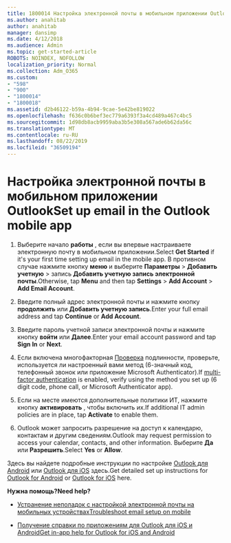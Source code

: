 ```yaml
---
title: 1800014 Настройка электронной почты в мобильном приложении Outlook
ms.author: anahitab
author: anahitab
manager: dansimp
ms.date: 4/12/2018
ms.audience: Admin
ms.topic: get-started-article
ROBOTS: NOINDEX, NOFOLLOW
localization_priority: Normal
ms.collection: Adm_O365
ms.custom:
- "598"
- "900"
- "1800014"
- "1800018"
ms.assetid: d2b46122-b59a-4b94-9cae-5e42be819022
ms.openlocfilehash: f636c0b6bef3ec779a6393f3a4cd489a467c4bc5
ms.sourcegitcommit: 1d98db8acb9959aba3b5e308a567ade6b62da56c
ms.translationtype: MT
ms.contentlocale: ru-RU
ms.lasthandoff: 08/22/2019
ms.locfileid: "36509194"
---
```

# <a name="set-up-email-in-the-outlook-mobile-app"></a><span data-ttu-id="e9a3f-102">Настройка электронной почты в мобильном приложении Outlook</span><span class="sxs-lookup"><span data-stu-id="e9a3f-102">Set up email in the Outlook mobile app</span></span>

1. <span data-ttu-id="e9a3f-103">Выберите начало **работы** , если вы впервые настраиваете электронную почту в мобильном приложении.</span><span class="sxs-lookup"><span data-stu-id="e9a3f-103">Select **Get Started** if it's your first time setting up email in the mobile app.</span></span> <span data-ttu-id="e9a3f-104">В противном случае нажмите кнопку **меню** и выберите **Параметры** \> **Добавить учетную** \> запись **Добавить учетную запись электронной почты**.</span><span class="sxs-lookup"><span data-stu-id="e9a3f-104">Otherwise, tap **Menu** and then tap **Settings** \> **Add Account** \> **Add Email Account**.</span></span>

2. <span data-ttu-id="e9a3f-105">Введите полный адрес электронной почты и нажмите кнопку **продолжить** или **Добавить учетную запись**.</span><span class="sxs-lookup"><span data-stu-id="e9a3f-105">Enter your full email address and tap **Continue** or **Add Account**.</span></span>

3. <span data-ttu-id="e9a3f-106">Введите пароль учетной записи электронной почты и нажмите кнопку **войти** или **Далее**.</span><span class="sxs-lookup"><span data-stu-id="e9a3f-106">Enter your email account password and tap **Sign In** or **Next**.</span></span>

4. <span data-ttu-id="e9a3f-107">Если включена многофакторная [Проверка](https://support.office.com/article/8f0454b2-f51a-4d9c-bcde-2c48e41621c6.aspx) подлинности, проверьте, используется ли настроенный вами метод (6-значный код, телефонный звонок или приложение Microsoft Authenticator).</span><span class="sxs-lookup"><span data-stu-id="e9a3f-107">If [multi-factor authentication](https://support.office.com/article/8f0454b2-f51a-4d9c-bcde-2c48e41621c6.aspx) is enabled, verify using the method you set up (6 digit code, phone call, or Microsoft Authenticator app).</span></span>

5. <span data-ttu-id="e9a3f-108">Если на месте имеются дополнительные политики ИТ, нажмите кнопку **активировать** , чтобы включить их.</span><span class="sxs-lookup"><span data-stu-id="e9a3f-108">If additional IT admin policies are in place, tap **Activate** to enable them.</span></span>

6. <span data-ttu-id="e9a3f-109">Outlook может запросить разрешение на доступ к календарю, контактам и другим сведениям.</span><span class="sxs-lookup"><span data-stu-id="e9a3f-109">Outlook may request permission to access your calendar, contacts, and other information.</span></span> <span data-ttu-id="e9a3f-110">Выберите **Да** или **Разрешить**.</span><span class="sxs-lookup"><span data-stu-id="e9a3f-110">Select **Yes** or **Allow**.</span></span>

<span data-ttu-id="e9a3f-111">Здесь вы найдете подробные инструкции по настройке [Outlook для Android](https://support.office.com/article/886db551-8dfa-4fd5-b835-f8e532091872.aspx) или [Outlook для iOS](https://support.office.com/article/b2de2161-cc1d-49ef-9ef9-81acd1c8e234.aspx) здесь.</span><span class="sxs-lookup"><span data-stu-id="e9a3f-111">Get detailed set up instructions for [Outlook for Android](https://support.office.com/article/886db551-8dfa-4fd5-b835-f8e532091872.aspx) or [Outlook for iOS](https://support.office.com/article/b2de2161-cc1d-49ef-9ef9-81acd1c8e234.aspx) here.</span></span>
  
 <span data-ttu-id="e9a3f-112">**Нужна помощь?**</span><span class="sxs-lookup"><span data-stu-id="e9a3f-112">**Need help?**</span></span>
  
- [<span data-ttu-id="e9a3f-113">Устранение неполадок с настройкой электронной почты на мобильных устройствах</span><span class="sxs-lookup"><span data-stu-id="e9a3f-113">Troubleshoot email setup on mobile</span></span>](https://support.office.com/article/a264ef01-9c88-48fb-9285-7017e4f31f02.aspx)

- [<span data-ttu-id="e9a3f-114">Получение справки по приложениям для Outlook для iOS и Android</span><span class="sxs-lookup"><span data-stu-id="e9a3f-114">Get in-app help for Outlook for iOS and Android</span></span>](https://support.office.com/article/218a22d1-9fa5-4889-b689-de1c63493243.aspx#ID0EAABAAA=Contact_Support)
